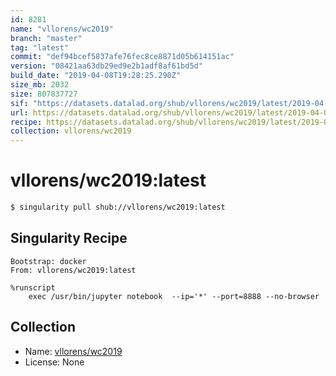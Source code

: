 ```yaml
---
id: 8281
name: "vllorens/wc2019"
branch: "master"
tag: "latest"
commit: "def94bcef5837afe76fec8ce8871d05b614151ac"
version: "08421aa63db29ed9e2b1adf8af61bd5d"
build_date: "2019-04-08T19:28:25.290Z"
size_mb: 2032
size: 807837727
sif: "https://datasets.datalad.org/shub/vllorens/wc2019/latest/2019-04-08-def94bce-08421aa6/08421aa63db29ed9e2b1adf8af61bd5d.simg"
url: https://datasets.datalad.org/shub/vllorens/wc2019/latest/2019-04-08-def94bce-08421aa6/
recipe: https://datasets.datalad.org/shub/vllorens/wc2019/latest/2019-04-08-def94bce-08421aa6/Singularity
collection: vllorens/wc2019
---
```


# vllorens/wc2019:latest

```bash
$ singularity pull shub://vllorens/wc2019:latest
```

## Singularity Recipe

```singularity
Bootstrap: docker
From: vllorens/wc2019:latest

%runscript
    exec /usr/bin/jupyter notebook  --ip='*' --port=8888 --no-browser
```

## Collection

 - Name: [vllorens/wc2019](https://github.com/vllorens/wc2019)
 - License: None

